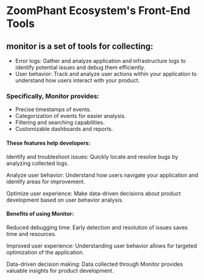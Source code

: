 # ZoomPhant Ecosystem's Front-End Tools

## monitor is a set of tools for collecting:

 - Error logs: Gather and analyze application and infrastructure logs to identify potential issues and debug them efficiently.
 - User behavior: Track and analyze user actions within your application to understand how users interact with your product.

### Specifically, Monitor provides:

 - Precise timestamps of events.
 - Categorization of events for easier analysis.
 - Filtering and searching capabilities.
 - Customizable dashboards and reports.


#### These features help developers:

Identify and troubleshoot issues: Quickly locate and resolve bugs by analyzing collected logs.

Analyze user behavior: Understand how users navigate your application and identify areas for improvement.

Optimize user experience: Make data-driven decisions about product development based on user behavior analysis.


#### Benefits of using Monitor:

Reduced debugging time: Early detection and resolution of issues saves time and resources.

Improved user experience: Understanding user behavior allows for targeted optimization of the application.

Data-driven decision making: Data collected through Monitor provides valuable insights for product development.
